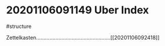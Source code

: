 # 20201106091149 Uber Index
#structure

Zettelkasten..................................................[[20201106092418]]
